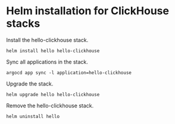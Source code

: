 # Helm installation for ClickHouse stacks

Install the hello-clickhouse stack. 
```
helm install hello hello-clickhouse
```

Sync all applications in the stack. 
```
argocd app sync -l application=hello-clickhouse
```

Upgrade the stack. 
```
helm upgrade hello hello-clickhouse
```

Remove the hello-clickhouse stack. 
```
helm uninstall hello
```
